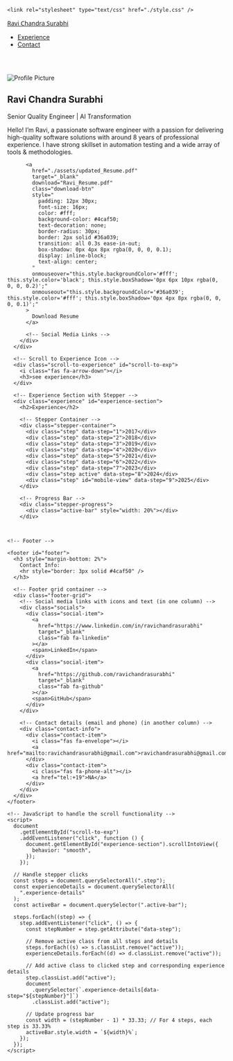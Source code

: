 <!DOCTYPE html>
<html lang="en">
  <head>
    <meta charset="UTF-8" />
    <meta name="viewport" content="width=device-width, initial-scale=1.0" />
    <title>Ravi's Portfolio</title>
    <link
      href="https://fonts.googleapis.com/css2?family=Poppins:wght@300;400;600&display=swap"
      rel="stylesheet"
    />
    <link
      href="https://cdnjs.cloudflare.com/ajax/libs/font-awesome/6.0.0-beta3/css/all.min.css"
      rel="stylesheet"
    />

    <link rel="stylesheet" type="text/css" href="./style.css" />
  </head>
  <body>
    <div class="container">
      <!-- Navbar -->
      <div class="navbar">
        <a
          href="#"
          class="logo"
          style="font-family: 'Segoe UI', Tahoma, Geneva, Verdana, sans-serif"
          >Ravi Chandra Surabhi</a
        >
        <ul class="nav-links">
          <!-- <li><a href="#home">Home</a></li> -->
          <li><a href="#experience-section">Experience</a></li>
          <li><a href="#footer">Contact</a></li>
        </ul>
      </div>
      <!-- Bio Section (Card layout) -->
      <div class="bio-card" style="margin-top: 60px">
        <img src="./assets/profile.jpg" alt="Profile Picture" />
        <div class="bio-text">
          <h2>Ravi Chandra Surabhi</h2>
          <p>Senior Quality Engineer | AI Transformation </p>
          <div class="divider"></div>
          <p>
            Hello! I’m Ravi, a passionate software engineer with a passion for delivering high-quality software solutions with around 8 years of professional experience. I have strong skillset in automation testing and a wide array of tools & methodologies. 
          </p>
          <!-- Download Resume Button -->

          <a
            href="./assets/updated_Resume.pdf"
            target="_blank"
            download="Ravi_Resume.pdf"
            class="download-btn"
            style="
              padding: 12px 30px;
              font-size: 16px;
              color: #fff;
              background-color: #4caf50;
              text-decoration: none;
              border-radius: 30px;
              border: 2px solid #36a039;
              transition: all 0.3s ease-in-out;
              box-shadow: 0px 4px 8px rgba(0, 0, 0, 0.1);
              display: inline-block;
              text-align: center;
            "
            onmouseover="this.style.backgroundColor='#fff'; this.style.color='black'; this.style.boxShadow='0px 6px 10px rgba(0, 0, 0, 0.2)';"
            onmouseout="this.style.backgroundColor='#36a039'; this.style.color='#fff'; this.style.boxShadow='0px 4px 8px rgba(0, 0, 0, 0.1)';"
          >
            Download Resume
          </a>

          <!-- Social Media Links -->
        </div>
      </div>

      <!-- Scroll to Experience Icon -->
      <div class="scroll-to-experience" id="scroll-to-exp">
        <i class="fas fa-arrow-down"></i>
        <h3>see experience</h3>
      </div>

      <!-- Experience Section with Stepper -->
      <div class="experience" id="experience-section">
        <h2>Experience</h2>

        <!-- Stepper Container -->
        <div class="stepper-container">
          <div class="step" data-step="1">2017</div>
          <div class="step" data-step="2">2018</div>
          <div class="step" data-step="3">2019</div>
          <div class="step" data-step="4">2020</div>
          <div class="step" data-step="5">2021</div>
          <div class="step" data-step="6">2022</div>
          <div class="step" data-step="7">2023</div>                 
          <div class="step active" data-step="8">2024</div>
          <div class="step" id="mobile-view" data-step="9">2025</div>
        </div>

        <!-- Progress Bar -->
        <div class="stepper-progress">
          <div class="active-bar" style="width: 20%"></div>
        </div>

       

    <!-- Footer -->

    <footer id="footer">
      <h3 style="margin-bottom: 2%">
        Contact Info:
        <hr style="border: 3px solid #4caf50" />
      </h3>

      <!-- Footer grid container -->
      <div class="footer-grid">
        <!-- Social media links with icons and text (in one column) -->
        <div class="socials">
          <div class="social-item">
            <a
              href="https://www.linkedin.com/in/ravichandrasurabhi"
              target="_blank"
              class="fab fa-linkedin"
            ></a>
            <span>LinkedIn</span>
          </div>
          <div class="social-item">
            <a
              href="https://github.com/ravichandrasurabhi"
              target="_blank"
              class="fab fa-github"
            ></a>
            <span>GitHub</span>
          </div>
        </div>

        <!-- Contact details (email and phone) (in another column) -->
        <div class="contact-info">
          <div class="contact-item">
            <i class="fas fa-envelope"></i>
            <a href="mailto:ravichandrasurabhi@gmail.com">ravichandrasurabhi@gmail.com</a>
          </div>
          <div class="contact-item">
            <i class="fas fa-phone-alt"></i>
            <a href="tel:+19">NA</a>
          </div>
        </div>
      </div>
    </footer>

    <!-- JavaScript to handle the scroll functionality -->
    <script>
      document
        .getElementById("scroll-to-exp")
        .addEventListener("click", function () {
          document.getElementById("experience-section").scrollIntoView({
            behavior: "smooth",
          });
        });

      // Handle stepper clicks
      const steps = document.querySelectorAll(".step");
      const experienceDetails = document.querySelectorAll(
        ".experience-details"
      );
      const activeBar = document.querySelector(".active-bar");

      steps.forEach((step) => {
        step.addEventListener("click", () => {
          const stepNumber = step.getAttribute("data-step");

          // Remove active class from all steps and details
          steps.forEach((s) => s.classList.remove("active"));
          experienceDetails.forEach((d) => d.classList.remove("active"));

          // Add active class to clicked step and corresponding experience details
          step.classList.add("active");
          document
            .querySelector(`.experience-details[data-step="${stepNumber}"]`)
            .classList.add("active");

          // Update progress bar
          const width = (stepNumber - 1) * 33.33; // For 4 steps, each step is 33.33%
          activeBar.style.width = `${width}%`;
        });
      });
    </script>
  </body>
</html>
